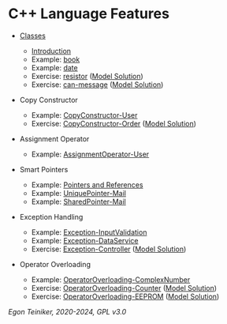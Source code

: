 # C++ Language Features

* [Classes](classes/) 
  * [Introduction](classes/introduction/README.md)
  * Example: [book](classes/book/)
  * Example: [date](classes/date/)
  * Exercise: [resistor](classes/resistor-exercise/) 
      ([Model Solution](classes/resistor/))
  * Exercise: [can-message](classes/can-message-exercise/)
      ([Model Solution](classes/can-message/))

* Copy Constructor
  * Example: [CopyConstructor-User](copy-constructor/CopyConstructor-User)
  * Exercise: [CopyConstructor-Order](copy-constructor/CopyConstructor-Order-Exercise)
      ([Model Solution](copy-constructor/CopyConstructor-Order))
  
* Assignment Operator
  * Example: [AssignmentOperator-User](assignment-operator/AssignmentOperator-User)

* Smart Pointers
  * Example: [Pointers and References](smart-pointers/PointersAndReferences/)
  * Example: [UniquePointer-Mail](smart-pointers/UniquePointer-Mail)
  * Example: [SharedPointer-Mail](smart-pointers/SharedPointer-Mail)

* Exception Handling
  * Example: [Exception-InputValidation](exceptions/Exception-InputValidation)
  * Example: [Exception-DataService](exceptions/Exception-DataService)  
  * Exercise: [Exception-Controller](exceptions/Exception-Controller-Exercise)
      ([Model Solution](exceptions/Exception-Controller))
  
* Operator Overloading
    * Example: [OperatorOverloading-ComplexNumber](operator-overloading/OperatorOverloading-ComplexNumber)
    * Exercise: [OperatorOverloading-Counter](operator-overloading/OperatorOverloading-Counter-Exercise)
      ([Model Solution](operator-overloading/OperatorOverloading-Counter))
    * Exercise: [OperatorOverloading-EEPROM](operator-overloading/OperatorOverloading-EEPROM-Exercise)
      ([Model Solution](operator-overloading/OperatorOverloading-EEPROM))

  
*Egon Teiniker, 2020-2024, GPL v3.0*